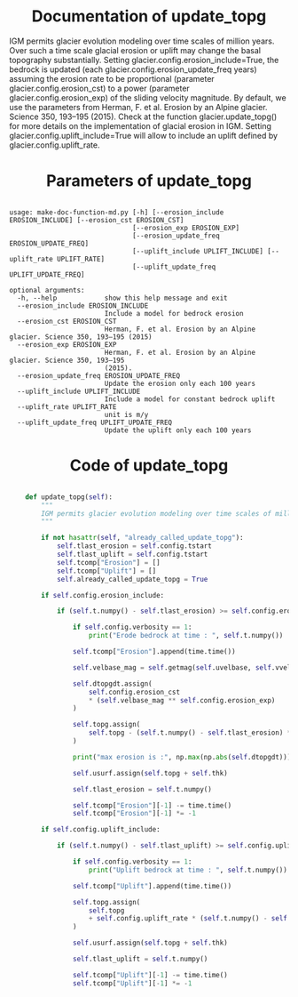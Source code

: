 

### <h1 align="center" id="title"> Documentation of update_topg </h1>



IGM permits glacier evolution modeling over time scales of million years. Over such a time scale glacial erosion or uplift may change the basal topography substantially. Setting glacier.config.erosion_include=True, the bedrock is updated (each glacier.config.erosion_update_freq years) assuming the erosion rate to be proportional (parameter glacier.config.erosion_cst) to a power (parameter glacier.config.erosion_exp) of the sliding velocity magnitude. By default, we use the parameters from Herman, F. et al. Erosion by an Alpine glacier. Science 350, 193–195 (2015). Check at the function glacier.update_topg() for more details on the implementation of glacial erosion in IGM. Setting glacier.config.uplift_include=True will allow to include an uplift defined by glacier.config.uplift_rate.



### <h1 align="center" id="title"> Parameters of update_topg </h1>


``` 

usage: make-doc-function-md.py [-h] [--erosion_include EROSION_INCLUDE] [--erosion_cst EROSION_CST]
                               [--erosion_exp EROSION_EXP]
                               [--erosion_update_freq EROSION_UPDATE_FREQ]
                               [--uplift_include UPLIFT_INCLUDE] [--uplift_rate UPLIFT_RATE]
                               [--uplift_update_freq UPLIFT_UPDATE_FREQ]

optional arguments:
  -h, --help            show this help message and exit
  --erosion_include EROSION_INCLUDE
                        Include a model for bedrock erosion
  --erosion_cst EROSION_CST
                        Herman, F. et al. Erosion by an Alpine glacier. Science 350, 193–195 (2015)
  --erosion_exp EROSION_EXP
                        Herman, F. et al. Erosion by an Alpine glacier. Science 350, 193–195
                        (2015).
  --erosion_update_freq EROSION_UPDATE_FREQ
                        Update the erosion only each 100 years
  --uplift_include UPLIFT_INCLUDE
                        Include a model for constant bedrock uplift
  --uplift_rate UPLIFT_RATE
                        unit is m/y
  --uplift_update_freq UPLIFT_UPDATE_FREQ
                        Update the uplift only each 100 years
``` 



### <h1 align="center" id="title"> Code of update_topg </h1>


```python 

    def update_topg(self):
        """
        IGM permits glacier evolution modeling over time scales of million years. Over such a time scale glacial erosion or uplift may change the basal topography substantially. Setting glacier.config.erosion_include=True, the bedrock is updated (each glacier.config.erosion_update_freq years) assuming the erosion rate to be proportional (parameter glacier.config.erosion_cst) to a power (parameter glacier.config.erosion_exp) of the sliding velocity magnitude. By default, we use the parameters from Herman, F. et al. Erosion by an Alpine glacier. Science 350, 193–195 (2015). Check at the function glacier.update_topg() for more details on the implementation of glacial erosion in IGM. Setting glacier.config.uplift_include=True will allow to include an uplift defined by glacier.config.uplift_rate.
        """

        if not hasattr(self, "already_called_update_topg"):
            self.tlast_erosion = self.config.tstart
            self.tlast_uplift = self.config.tstart
            self.tcomp["Erosion"] = []
            self.tcomp["Uplift"] = []
            self.already_called_update_topg = True

        if self.config.erosion_include:

            if (self.t.numpy() - self.tlast_erosion) >= self.config.erosion_update_freq:

                if self.config.verbosity == 1:
                    print("Erode bedrock at time : ", self.t.numpy())

                self.tcomp["Erosion"].append(time.time())

                self.velbase_mag = self.getmag(self.uvelbase, self.vvelbase)

                self.dtopgdt.assign(
                    self.config.erosion_cst
                    * (self.velbase_mag ** self.config.erosion_exp)
                )

                self.topg.assign(
                    self.topg - (self.t.numpy() - self.tlast_erosion) * self.dtopgdt
                )

                print("max erosion is :", np.max(np.abs(self.dtopgdt)))

                self.usurf.assign(self.topg + self.thk)

                self.tlast_erosion = self.t.numpy()

                self.tcomp["Erosion"][-1] -= time.time()
                self.tcomp["Erosion"][-1] *= -1

        if self.config.uplift_include:

            if (self.t.numpy() - self.tlast_uplift) >= self.config.uplift_update_freq:

                if self.config.verbosity == 1:
                    print("Uplift bedrock at time : ", self.t.numpy())

                self.tcomp["Uplift"].append(time.time())

                self.topg.assign(
                    self.topg
                    + self.config.uplift_rate * (self.t.numpy() - self.tlast_uplift)
                )

                self.usurf.assign(self.topg + self.thk)

                self.tlast_uplift = self.t.numpy()

                self.tcomp["Uplift"][-1] -= time.time()
                self.tcomp["Uplift"][-1] *= -1

``` 

